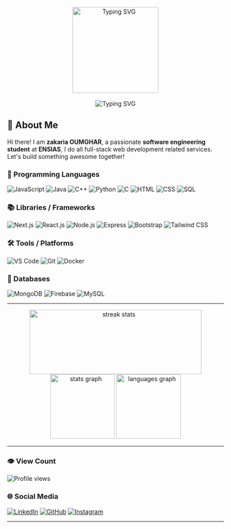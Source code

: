 <p align="center">
  <img class="rounded-circle" style="border: 2px solid white;" align="center" width="200" src="https://github.com/user-attachments/assets/35299503-c108-411c-ba5b-4df4ee3e258d" alt="Typing SVG" >
</p>
<p align="center">
  <img src="https://readme-typing-svg.herokuapp.com?color=%2361DAFB&size=25&center=true&vCenter=true&width=500&lines=Hello+there!+I'm+Zakaria+OUMGHAR;Software+Engineering+Student;Passionate+about+Web+Development" alt="Typing SVG">
</p>



## **🌟 About Me**
Hi there! I am **zakaria OUMGHAR**, a passionate **software engineering student** at **ENSIAS**, I do all full-stack web development related services. Let's build something awesome together!

### **🔧 Programming Languages**
![JavaScript](https://img.shields.io/badge/-JavaScript-black?logo=javascript&style=flat)
![Java](https://img.shields.io/badge/-Java-black?logo=java&style=flat)
![C++](https://img.shields.io/badge/-C++-black?logo=cplusplus&style=flat)
![Python](https://img.shields.io/badge/-Python-black?logo=python&style=flat)
![C](https://img.shields.io/badge/-C-black?logo=c&style=flat)
![HTML](https://img.shields.io/badge/-HTML-black?logo=html5&style=flat)
![CSS](https://img.shields.io/badge/-CSS-black?logo=css3&style=flat)
![SQL](https://img.shields.io/badge/-SQL-black?logo=sql&style=flat)

### **📚 Libraries / Frameworks**
![Next.js](https://img.shields.io/badge/-Next.js-black?logo=next.js&style=flat)
![React.js](https://img.shields.io/badge/-React.js-black?logo=react&style=flat)
![Node.js](https://img.shields.io/badge/-Node.js-black?logo=node.js&style=flat)
![Express](https://img.shields.io/badge/-Express-black?logo=express&style=flat)
![Bootstrap](https://img.shields.io/badge/-Bootstrap-black?logo=bootstrap&style=flat)
![Tailwind CSS](https://img.shields.io/badge/-Tailwind%20CSS-black?logo=tailwindcss&style=flat)

### **🛠 Tools / Platforms**
![VS Code](https://img.shields.io/badge/-VS%20Code-black?logo=visualstudiocode&style=flat)
![Git](https://img.shields.io/badge/-Git-black?logo=git&style=flat)
![Docker](https://img.shields.io/badge/-Docker-black?logo=docker&style=flat)

### **💾 Databases**
![MongoDB](https://img.shields.io/badge/-MongoDB-black?logo=mongodb&style=flat)
![Firebase](https://img.shields.io/badge/-Firebase-black?logo=firebase&style=flat)
![MySQL](https://img.shields.io/badge/-MySQL-black?logo=mysql&style=flat)

---

<div align="center">

   <img width=400 src="https://github-readme-streak-stats-salesp07.vercel.app/?user=zackweb-pro&count_private=true&theme=react&border_radius=7&height=150" height="150" alt="streak stats"/>
  <img src="https://github-readme-stats.vercel.app/api?username=zackweb-pro&hide_title=false&hide_rank=false&show_icons=true&include_all_commits=true&count_private=true&disable_animations=false&theme=react&locale=en&hide_border=false&border_radius=7&card_width=400" height="150" alt="stats graph"  />
  <img src="https://github-readme-stats.vercel.app/api/top-langs?username=zackweb-pro&hide_title=false&layout=compact&count_private=true&card_width=400&langs_count=5&theme=react&border_radius=7&hide_border=false" height="150" alt="languages graph"  />
</div>

---
### **👁️ View Count**
![Profile views](https://komarev.com/ghpvc/?username=zackweb-pro)

### **🌐 Social Media**
[![LinkedIn](https://img.shields.io/badge/LinkedIn-blue?logo=linkedin&style=flat)](https://www.linkedin.com/in/zakaria-oumghar-b30b9b1bb/)
[![GitHub](https://img.shields.io/badge/GitHub-black?logo=github&style=flat)](https://github.com/zackweb-pro)
[![Instagram](https://img.shields.io/badge/Instagram-white?logo=instagram&style=flat)](https://instagram.com/zoumghar)


---


